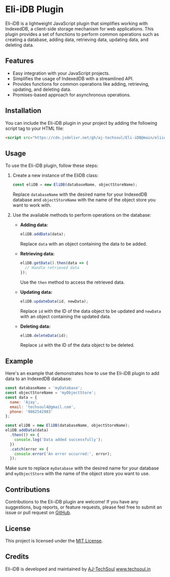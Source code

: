 # Eli-iDB Plugin

Eli-iDB is a lightweight JavaScript plugin that simplifies working with IndexedDB, a client-side storage mechanism for web applications. This plugin provides a set of functions to perform common operations such as creating a database, adding data, retrieving data, updating data, and deleting data.

## Features

- Easy integration with your JavaScript projects.
- Simplifies the usage of IndexedDB with a streamlined API.
- Provides functions for common operations like adding, retrieving, updating, and deleting data.
- Promises-based approach for asynchronous operations.

## Installation

You can include the Eli-iDB plugin in your project by adding the following script tag to your HTML file:

```html
<script src="https://cdn.jsdelivr.net/gh/aj-techsoul/Eli-iDB@main/eliidb.js"></script>
```

## Usage

To use the Eli-iDB plugin, follow these steps:

1. Create a new instance of the EliDB class:

   ```javascript
   const eliDB = new EliDB(databaseName, objectStoreName);
   ```

   Replace `databaseName` with the desired name for your IndexedDB database and `objectStoreName` with the name of the object store you want to work with.

2. Use the available methods to perform operations on the database:

   - **Adding data:**

     ```javascript
     eliDB.addData(data);
     ```

     Replace `data` with an object containing the data to be added.

   - **Retrieving data:**

     ```javascript
     eliDB.getData().then(data => {
       // Handle retrieved data
     });
     ```

     Use the `then` method to access the retrieved data.

   - **Updating data:**

     ```javascript
     eliDB.updateData(id, newData);
     ```

     Replace `id` with the ID of the data object to be updated and `newData` with an object containing the updated data.

   - **Deleting data:**

     ```javascript
     eliDB.deleteData(id);
     ```

     Replace `id` with the ID of the data object to be deleted.

## Example

Here's an example that demonstrates how to use the Eli-iDB plugin to add data to an IndexedDB database:

```javascript
const databaseName = 'myDatabase';
const objectStoreName = 'myObjectStore';
const data = {
  name: 'Ajay',
  email: 'techsoul4@gmail.com',
  phone: '9862542983'
};

const eliDB = new EliDB(databaseName, objectStoreName);
eliDB.addData(data)
  .then(() => {
    console.log('Data added successfully');
  })
  .catch(error => {
    console.error('An error occurred:', error);
  });
```

Make sure to replace `myDatabase` with the desired name for your database and `myObjectStore` with the name of the object store you want to use.

## Contributions

Contributions to the Eli-iDB plugin are welcome! If you have any suggestions, bug reports, or feature requests, please feel free to submit an issue or pull request on [GitHub](https://github.com/aj-techsoul/Eli-iDB).

## License

This project is licensed under the [MIT License](LICENSE).

## Credits

Eli-iDB is developed and maintained by [AJ-TechSoul](https://github.com/aj-techsoul) www.techsoul.in

